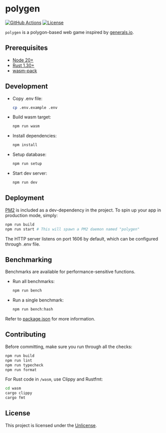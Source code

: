 # polygen

[![GitHub Actions](https://img.shields.io/github/actions/workflow/status/jwcub/polygen/build.yml)](https://github.com/jwcub/polygen/actions)
[![License](https://img.shields.io/github/license/jwcub/polygen)](https://github.com/jwcub/polygen/blob/main/LICENSE)

`polygen` is a polygon-based web game inspired by [generals.io](https://generals.io).

## Prerequisites

- [Node 20+](https://nodejs.org/)
- [Rust 1.30+](https://www.rust-lang.org/)
- [wasm-pack](https://rustwasm.github.io/wasm-pack/)

## Development

- Copy .env file:

  ```sh
  cp .env.example .env
  ```

- Build wasm target:

  ```sh
  npm run wasm
  ```

- Install dependencies:

  ```sh
  npm install
  ```

- Setup database:

  ```sh
  npm run setup
  ```

- Start dev server:
  ```sh
  npm run dev
  ```

## Deployment

[PM2](https://pm2.keymetrics.io/) is included as a dev-dependency in the project.
To spin up your app in production mode, simply:

```sh
npm run build
npm run start # This will spawn a PM2 daemon named "polygen"
```

The HTTP server listens on port 1606 by default, which can be configured through .env file.

## Benchmarking

Benchmarks are available for performance-sensitive functions.

- Run all benchmarks:

  ```sh
  npm run bench
  ```

- Run a single benchmark:
  ```sh
  npm run bench:hash
  ```

Refer to [package.json](https://github.com/jwcub/polygen/blob/main/package.json) for more information.

## Contributing

Before committing, make sure you run through all the checks:

```sh
npm run build
npm run lint
npm run typecheck
npm run format
```

For Rust code in `/wasm`, use Clippy and Rustfmt:

```sh
cd wasm
cargo clippy
cargo fmt
```

## License

This project is licensed under the [Unlicense](https://github.com/jwcub/polygen/blob/main/LICENSE).
